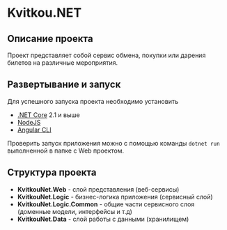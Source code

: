 # Kvitkou.NET #

## Описание проекта ##
Проект представляет собой сервис обмена, покупки или дарения билетов на различные мероприятия.

## Развертывание и запуск ##
Для успешного запуска проекта необходимо установить

- [.NET Core](https://www.asp.net/) 2.1 и выше
- [NodeJS](https://nodejs.org/en/)
-  [Angular CLI](https://cli.angular.io/)

Проверить запуск приложения можно с помощью команды `dotnet run` выполненной в папке с Web проектом.

## Структура проекта ##


- **KvitkouNet.Web** - слой представления (веб-сервисы)
- **KvitkouNet.Logic** - бизнес-логика приложения (сервисный слой)
- **KvitkouNet.Logic.Common** - общие части сервисного слоя (доменные модели, интерфейсы и т.д)
- **KvitkouNet.Data** - слой работы с данными (хранилищем)

